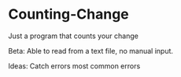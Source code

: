 # Counting-Change
Just a program that counts your change

Beta:
  Able to read from a text file, no manual input.
  

Ideas:
  Catch errors most common errors
  
